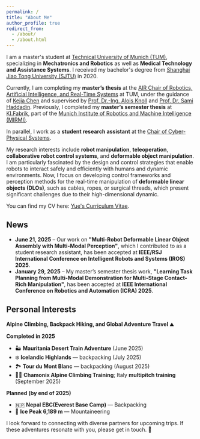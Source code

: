 ```yaml
---
permalink: /
title: "About Me"
author_profile: true
redirect_from: 
  - /about/
  - /about.html
---
```


I am a master's student at [Technical University of Munich (TUM)](https://www.tum.de/), specializing in **Mechatronics and Robotics** as well as **Medical Technology and Assistance Systems**. I received my bachelor's degree from [Shanghai Jiao Tong University (SJTU)](https://en.sjtu.edu.cn/) in 2020.  

Currently, I am completing my **master’s thesis** at the [AIR Chair of Robotics, Artificial Intelligence, and Real-Time Systems](https://www.ce.cit.tum.de/en/air/) at TUM, under the guidance of [Kejia Chen](https://www.ce.cit.tum.de/en/air/people/kejia-chen-msc/) and supervised by [Prof. Dr.-Ing. Alois Knoll](https://www.professoren.tum.de/knoll-alois-christian) and [Prof. Dr. Sami Haddadin](https://mbzuai.ac.ae/study/faculty/sami-haddadin/). 
Previously, I completed my **master’s semester thesis** at [KI.Fabrik](https://kifabrik.mirmi.tum.de/), part of the [Munich Institute of Robotics and Machine Intelligence (MIRMI)](https://www.mirmi.tum.de/).

In parallel, I work as a **student research assistant** at the [Chair of Cyber-Physical Systems](https://www.ce.cit.tum.de/en/cps/).


My research interests include **robot manipulation**, **teleoperation**, **collaborative robot control systems**, and **deformable object manipulation**. I am particularly fascinated by the design and control strategies that enable robots to interact safely and efficiently with humans and dynamic environments. Now, I focus on developing control frameworks and perception methods for the real-time manipulation of **deformable linear objects (DLOs)**, such as cables, ropes, or surgical threads, which present significant challenges due to their high-dimensional dynamic.


You can find my CV here: [Yue's Curriculum Vitae](../files/2Yue_CV.pdf).

## News  
* <i class="fas fa-trophy" style="color: gold;"></i> **June 21, 2025** – Our work on **"Multi-Robot Deformable Linear Object Assembly with Multi-Modal Perception"**, which I contributed to as a student research assistant, has been accepted at **IEEE/RSJ International Conference on Intelligent Robots and Systems (IROS) 2025**.
* <i class="fas fa-trophy" style="color: gold;"></i> **January 29, 2025** – My master’s semester thesis work, **"Learning Task Planning from Multi-Modal Demonstration for Multi-Stage Contact-Rich Manipulation"**, has been accepted at **IEEE International Conference on Robotics and Automation (ICRA) 2025**. 

## Personal Interests

**Alpine Climbing, Backpack Hiking, and Global Adventure Travel** ⛰️

**Completed in 2025**

* 🏜️ **Mauritania Desert Train Adventure** (June 2025)
* ❄️ **Icelandic Highlands** — backpacking (July 2025)
* 🏞️ **Tour du Mont Blanc** — backpacking (August 2025)
* 🧗‍♂️ **Chamonix Alpine Climbing Training**; Italy **multipitch training** (September 2025)

**Planned (by end of 2025)**

* 🇳🇵 **Nepal EBC(Everest Base Camp)** — Backpacking
* 🧊 **Ice Peak 6,189 m** — Mountaineering

I look forward to connecting with diverse partners for upcoming trips. If these adventures resonate with you, please get in touch. 📩